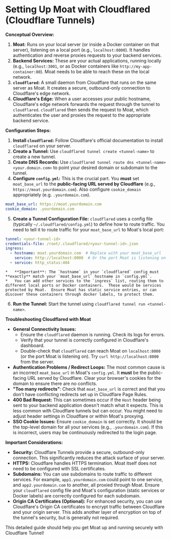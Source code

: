 # Setting Up Moat with Cloudflared (Cloudflare Tunnels)

**Conceptual Overview:**

1.  **Moat:** Runs on your local server (or inside a Docker container on that server), listening on a local port (e.g., `localhost:8000`). It handles authentication and reverse proxies requests to your backend services.
2.  **Backend Services:** These are your actual applications, running locally (e.g., `localhost:3001`, or as Docker containers like `http://my-app-container:80`). Moat needs to be able to reach these on the local network.
3.  **`cloudflared`:** A small daemon from Cloudflare that runs on the same server as Moat. It creates a secure, outbound-only connection to Cloudflare's edge network.
4.  **Cloudflare's Edge:** When a user accesses your public hostname, Cloudflare's edge network forwards the request through the tunnel to `cloudflared`.  `cloudflared` then sends the request to Moat, which authenticates the user and proxies the request to the appropriate backend service.

**Configuration Steps:**

1.  **Install `cloudflared`:** Follow Cloudflare's official documentation to install `cloudflared` on your server.
2.  **Create a Tunnel:** Use `cloudflared tunnel create <tunnel-name>` to create a new tunnel.
3.  **Create DNS Records:** Use `cloudflared tunnel route dns <tunnel-name> <your.domain.com>` to point your desired domain or subdomain to the tunnel.
4.  **Configure `config.yml`:**  This is the crucial part.  You **must** set `moat_base_url` to the **public-facing URL served by Cloudflare** (e.g., `https://moat.yourdomain.com`).  Also configure `cookie_domain` appropriately (e.g. `.yourdomain.com`).

```yaml
moat_base_url: https://moat.yourdomain.com
cookie_domain: .yourdomain.com
```

5.  **Create a Tunnel Configuration File:**  `cloudflared` uses a config file (typically `~/.cloudflared/config.yml`) to define how to route traffic.  You need to tell it to route traffic for your `moat_base_url` to Moat's local port:

```yaml
tunnel: <your-tunnel-id>
credentials-file: /root/.cloudflared/<your-tunnel-id>.json
ingress:
  - hostname: moat.yourdomain.com  # Replace with your moat_base_url
    service: http://localhost:8000  # Or the port Moat is listening on
  - service: http_status:404
```

    *   **Important**: The `hostname` in your `cloudflared` config must **exactly** match your `moat_base_url` hostname in `config.yml`.
    *   You can add other services to the `ingress` list, routing them to different local ports or Docker containers.  These would be services protected by Moat.  Ensure Moat has static service entries, or can discover these containers through docker labels, to protect them.

6.  **Run the Tunnel:**  Start the tunnel using `cloudflared tunnel run <tunnel-name>`.

**Troubleshooting Cloudflared with Moat**

*   **General Connectivity Issues:**
    *   Ensure the `cloudflared` daemon is running. Check its logs for errors.
    *   Verify that your tunnel is correctly configured in Cloudflare's dashboard.
    *   Double-check that `cloudflared` can reach Moat on `localhost:8000` (or the port Moat is listening on). Try `curl http://localhost:8000` from the server.
*   **Authentication Problems / Redirect Loops:** The most common cause is an incorrect `moat_base_url` in Moat's `config.yml`. It **must** be the public-facing URL served by Cloudflare. Clear your browser's cookies for the domain to ensure there are no conflicts.
*   **"Too many redirects"**: Check that `moat_base_url` is correct and that you don't have conflicting redirects set up in Cloudflare Page Rules.
*   **400 Bad Request:** This can sometimes occur if the `Host` header being sent to your backend application doesn't match what it expects. This is less common with Cloudflare tunnels but can occur.  You might need to adjust header settings in Cloudflare or within Moat's proxying.
*   **SSO Cookie Issues:** Ensure `cookie_domain` is set correctly. It should be the top-level domain for all your services (e.g., `.yourdomain.com`). If this is incorrect, users may be continuously redirected to the login page.

**Important Considerations:**

*   **Security:** Cloudflare Tunnels provide a secure, outbound-only connection.  This significantly reduces the attack surface of your server.
*   **HTTPS:** Cloudflare handles HTTPS termination.  Moat itself does not need to be configured with SSL certificates.
*   **Subdomains:** You can use subdomains to route traffic to different services. For example, `app1.yourdomain.com` could point to one service, and `app2.yourdomain.com` to another, all proxied through Moat.  Ensure your `cloudflared` config file and Moat's configuration (static services or Docker labels) are correctly configured for each subdomain.
*   **Origin CA Certificates (Optional):** For enhanced security, you can use Cloudflare's Origin CA certificates to encrypt traffic between Cloudflare and your origin server. This adds another layer of encryption on top of the tunnel's security, but is generally not required.

This detailed guide should help you get Moat up and running securely with Cloudflare Tunnel!